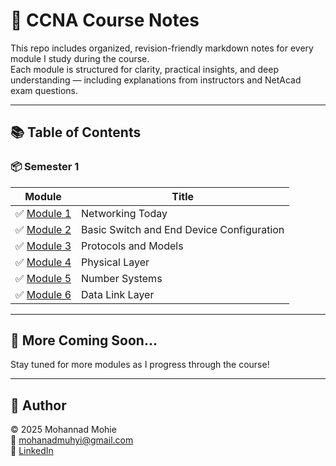 # 📘 CCNA Course Notes

This repo includes organized, revision-friendly markdown notes for every module I study during the course.  
Each module is structured for clarity, practical insights, and deep understanding — including explanations from instructors and NetAcad exam questions.

---

## 📚 Table of Contents

### 📦 Semester 1

| Module | Title |
|--------|-------|
| ✅ [Module 1](./Semester-1/Module-1.md) | Networking Today |
| ✅ [Module 2](./Semester-1/Module-2.md) | Basic Switch and End Device Configuration |
| ✅ [Module 3](./Semester-1/Module-3.md) | Protocols and Models |
| ✅ [Module 4](./Semester-1/Module-4.md) | Physical Layer |
| ✅ [Module 5](./Semester-1/Module-5.md) | Number Systems |
| ✅ [Module 6](./Semester-1/Module-6.md) | Data Link Layer |

---


## 📌 More Coming Soon...
Stay tuned for more modules as I progress through the course!


---

## 👤 Author

© 2025 Mohannad Mohie  
📧 mohanadmuhyi@gmail.com  
🔗 [LinkedIn](https://www.linkedin.com/in/mohanadmuhyi)  